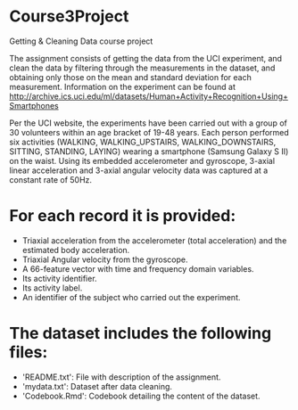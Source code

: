 # Course3Project
Getting &amp; Cleaning Data course project

The assignment consists of getting the data from the UCI experiment, and clean the data by filtering through the measurements in the dataset, and obtaining only those on the mean and standard deviation for each measurement. Information on the experiment can be found at http://archive.ics.uci.edu/ml/datasets/Human+Activity+Recognition+Using+Smartphones

Per the UCI website, the experiments have been carried out with a group of 30 volunteers within an age bracket of 19-48 years. Each person performed six activities (WALKING, WALKING_UPSTAIRS, WALKING_DOWNSTAIRS, SITTING, STANDING, LAYING) wearing a smartphone (Samsung Galaxy S II) on the waist. Using its embedded accelerometer and gyroscope, 3-axial linear acceleration and 3-axial angular velocity data was captured at a constant rate of 50Hz. 

For each record it is provided:
======================================

- Triaxial acceleration from the accelerometer (total acceleration) and the estimated body acceleration.
- Triaxial Angular velocity from the gyroscope. 
- A 66-feature vector with time and frequency domain variables. 
- Its activity identifier.
- Its activity label.
- An identifier of the subject who carried out the experiment.

The dataset includes the following files:
=========================================

- 'README.txt': File with description of the assignment.
- 'mydata.txt': Dataset after data cleaning.
- 'Codebook.Rmd': Codebook detailing the content of the dataset.
